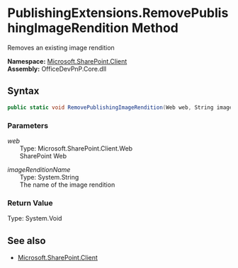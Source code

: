 # PublishingExtensions.RemovePublishingImageRendition Method  
Removes an existing image rendition  

**Namespace:** [Microsoft.SharePoint.Client](Microsoft.SharePoint.Client.md)  
**Assembly:** OfficeDevPnP.Core.dll  
## Syntax
```C#
public static void RemovePublishingImageRendition(Web web, String imageRenditionName)
```
### Parameters
*web*  
&emsp;&emsp;Type: Microsoft.SharePoint.Client.Web  
&emsp;&emsp;SharePoint Web  
  
*imageRenditionName*  
&emsp;&emsp;Type: System.String  
&emsp;&emsp;The name of the image rendition  
  
### Return Value
Type: System.Void  

## See also
- [Microsoft.SharePoint.Client](Microsoft.SharePoint.Client.md)
